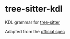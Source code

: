 # tree-sitter-kdl

KDL grammar for [tree-sitter](https://github.com/tree-sitter/tree-sitter)

Adapted from the [official spec](https://github.com/tree-sitter/tree-sitter)
